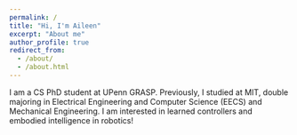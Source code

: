 ```yaml
---
permalink: /
title: "Hi, I'm Aileen"
excerpt: "About me"
author_profile: true
redirect_from: 
  - /about/
  - /about.html
---
```


I am a CS PhD student at UPenn GRASP. Previously, I studied at MIT, double majoring in Electrical Engineering and Computer Science (EECS) and Mechanical Engineering. I am interested in learned controllers and embodied intelligence in robotics!